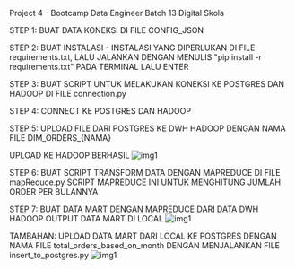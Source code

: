 Project 4 - Bootcamp Data Engineer Batch 13 
Digital Skola

STEP 1: BUAT DATA KONEKSI DI FILE CONFIG_JSON

STEP 2: BUAT INSTALASI - INSTALASI YANG DIPERLUKAN DI FILE requirements.txt, 
LALU JALANKAN DENGAN MENULIS "pip install -r requirements.txt" PADA TERMINAL LALU ENTER

STEP 3: BUAT SCRIPT UNTUK MELAKUKAN KONEKSI KE POSTGRES DAN HADOOP
DI FILE connection.py

STEP 4: CONNECT KE POSTGRES DAN HADOOP 

STEP 5: UPLOAD FILE DARI POSTGRES KE DWH HADOOP DENGAN NAMA FILE DIM_ORDERS_{NAMA}

UPLOAD KE HADOOP BERHASIL
![img1](IMG\Screenshot(84).png)

STEP 6: BUAT SCRIPT TRANSFORM DATA DENGAN MAPREDUCE DI FILE mapReduce.py
SCRIPT MAPREDUCE INI UNTUK MENGHITUNG JUMLAH ORDER PER BULANNYA

STEP 7: BUAT DATA MART DENGAN MAPREDUCE DARI DATA DWH HADOOP
OUTPUT DATA MART DI LOCAL
![img1](IMG\Screenshot(85).png)

TAMBAHAN: UPLOAD DATA MART DARI LOCAL KE POSTGRES DENGAN NAMA FILE total_orders_based_on_month DENGAN MENJALANKAN FILE insert_to_postgres.py
![img1](IMG\Screenshot(87).png)







 




